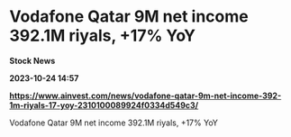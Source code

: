 # Vodafone Qatar 9M net income 392.1M riyals, +17% YoY
**Stock News**

**2023-10-24 14:57**

**https://www.ainvest.com/news/vodafone-qatar-9m-net-income-392-1m-riyals-17-yoy-2310100089924f0334d549c3/**

Vodafone Qatar 9M net income 392.1M riyals, +17% YoY